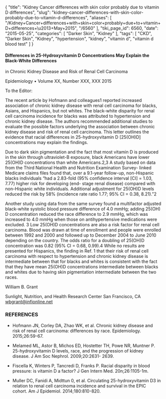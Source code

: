 {
    "title": "Kidney Cancer differences with skin color probably due to vitamin D differences",
    "slug": "kidney-cancer-differences-with-skin-color-probably-due-to-vitamin-d-differences",
    "aliases": [
        "/Kidney+Cancer+differences+with+skin+color+probably+due+to+vitamin+D+differences+\u2013+May+2015",
        "/6560"
    ],
    "tiki_page_id": 6560,
    "date": "2015-05-25",
    "categories": [
        "Darker Skin",
        "Kidney"
    ],
    "tags": [
        "CKD",
        "Darker Skin",
        "Kidney",
        "hypertension",
        "kidney",
        "vitamin d",
        "vitamin d blood test"
    ]
}


#### Differences in 25-Hydroxyvitamin D Concentrations May Explain the Black-White Differences

in Chronic Kidney Disease and Risk of Renal Cell Carcinoma

Epidemiology • Volume XX, Number XXX, XXX 2015

To the Editor:

The recent article by Hofmann and colleagues1 reported increased association of chronic kidney disease with renal cell carcinoma for blacks, Asians, and Hispanics, but not whites. The black-white disparity for renal cell carcinoma incidence for blacks was attributed to hypertension and chronic kidney disease. The authors recommended additional studies to evaluate the possible factors underlying the association between chronic kidney disease and risk of renal cell carcinoma. This letter outlines the evidence that racial differences in 25-hydroxyvitamin D <span>[25(OH)D]</span> concentrations may explain the findings.

Due to dark skin pigmentation and the fact that most vitamin D is produced in the skin through ultraviolet-B exposure, black Americans have lower 25(OH)D concentrations than white Americans.2,3 A study based on data from the Third National Health and Nutrition Examination Survey- linked Medicare claims files found that, over a 9.1-year follow-up, non-Hispanic blacks individuals “had a 2.83-fold (95% confidence interval <span>[CI]</span> = 1.03, 7.77) higher risk for developing (end- stage renal disease) compared with non-Hispanic white individuals. Additional adjustment for 25(OH)D levels reduced the risk by 58% (incidence rate ratio 1.77; 95% CI = 0.38, 8.21).”2 

Another study using data from the same survey found a multifactor adjusted black-white systolic blood pressure difference of 4.0 mmHg; adding 25(OH) D concentration reduced the race difference to 2.9 mmHg, which was increased to 4.0 mmHg when those on antihypertensive medications were excluded. 3 Low 25(OH)D concentrations are also a risk factor for renal cell carcinoma. Blood was drawn at time of enrollment and people were enrolled between 1992 and 2000 and followed up to December 2004 to June 2010 depending on the country. The odds ratio for a doubling of 25(OH)D concentration was 0.82 (95% CI = 0.68, 0.99).4 While no results are presented for Hispanics, the finding in Ref. 1 that their risk of renal cell carcinoma with respect to hypertension and chronic kidney disease is intermediate between that for blacks and whites is consistent with the fact that they have mean 25(OH)D concentrations intermediate between blacks and whites due to having skin pigmentation intermediate between the two races.

William B. Grant

Sunlight, Nutrition, and Health Research Center San Francisco, CA wbgrant@infionline.net

### REFERENCES

* Hofmann JN, Corley DA, Zhao WK, et al. Chronic kidney disease and risk of renal cell carcinoma: differences by race. Epidemiology. 2015;26:59-67.

* Melamed ML, Astor B, Michos ED, Hostetter TH, Powe NR, Muntner P. 25-hydroxyvitamin D levels, race, and the progression of kidney disease. J Am Soc Nephrol. 2009;20:2631- 2639.

* Fiscella K, Winters P, Tancredi D, Franks P. Racial disparity in blood pressure: is vitamin D a factor? J Gen Intern Med. 20n;26:1105-1m.

* Muller DC, Fanidi A, Midttun 0, et al. Circulating 25-hydroxyvitamin D3 in relation to renal cell carcinoma incidence and survival in the EPIC cohort. Am J Epidemiol. 2014;180:810-820.